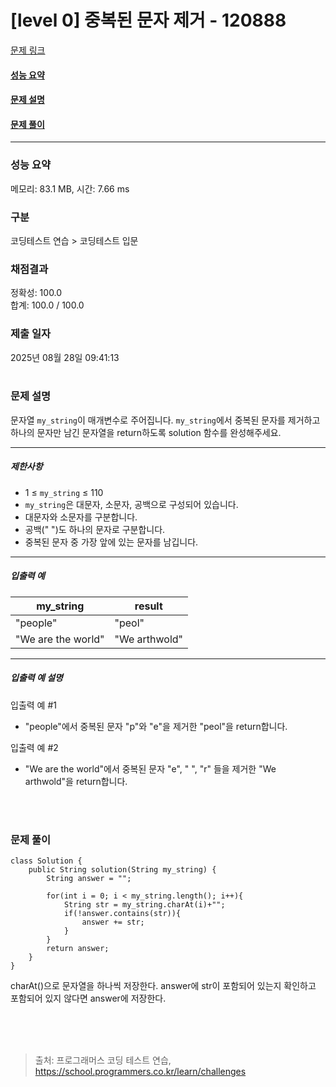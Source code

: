 # [level 0] 중복된 문자 제거 - 120888 

[문제 링크](https://school.programmers.co.kr/learn/courses/30/lessons/120888) 

#### [성능 요약](#-성능-요약)
#### [문제 설명](#-문제-설명)
#### [문제 풀이](#-문제-풀이)

<hr>

### 성능 요약

메모리: 83.1 MB, 시간: 7.66 ms

### 구분

코딩테스트 연습 > 코딩테스트 입문

### 채점결과

정확성: 100.0<br/>합계: 100.0 / 100.0

### 제출 일자

2025년 08월 28일 09:41:13
<br>
<br>
### 문제 설명

<p>문자열 <code>my_string</code>이 매개변수로 주어집니다. <code>my_string</code>에서 중복된 문자를 제거하고 하나의 문자만 남긴 문자열을 return하도록 solution 함수를 완성해주세요.</p>

<hr>

<h5>제한사항</h5>

<ul>
<li>1 ≤ <code>my_string</code> ≤ 110</li>
<li><code>my_string</code>은 대문자, 소문자, 공백으로 구성되어 있습니다.</li>
<li>대문자와 소문자를 구분합니다.</li>
<li>공백(" ")도 하나의 문자로 구분합니다.</li>
<li>중복된 문자 중 가장 앞에 있는 문자를 남깁니다.</li>
</ul>

<hr>

<h5>입출력 예</h5>
<table class="table">
        <thead><tr>
<th>my_string</th>
<th>result</th>
</tr>
</thead>
        <tbody><tr>
<td>"people"</td>
<td>"peol"</td>
</tr>
<tr>
<td>"We are the world"</td>
<td>"We arthwold"</td>
</tr>
</tbody>
      </table>
<hr>

<h5>입출력 예 설명</h5>

<p>입출력 예 #1</p>

<ul>
<li>"people"에서 중복된 문자 "p"와 "e"을 제거한 "peol"을 return합니다.</li>
</ul>

<p>입출력 예 #2</p>

<ul>
<li>"We are the world"에서 중복된 문자 "e", " ", "r" 들을 제거한 "We arthwold"을 return합니다.</li>
</ul>

<br>
<br>

### 문제 풀이
````
class Solution {
    public String solution(String my_string) {
        String answer = "";

        for(int i = 0; i < my_string.length(); i++){
            String str = my_string.charAt(i)+"";
            if(!answer.contains(str)){
                answer += str;
            }
        }
        return answer;
    }
}
````
charAt()으로 문자열을 하나씩 저장한다.
answer에 str이 포함되어 있는지 확인하고 포함되어 있지 않다면 answer에 저장한다.

<br>
<br>
<br>

> 출처: 프로그래머스 코딩 테스트 연습, https://school.programmers.co.kr/learn/challenges
